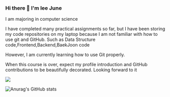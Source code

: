 ### Hi there 👋 I'm lee June
I am majoring in computer science

I have completed many practical assignments so far, but I have been storing my code repositories on my laptop because I am not familiar with how to use git and GitHub.
Such as Data Structure code,Frontend,Backend,BaekJoon code

However, I am currently learning how to use Git properly.

When this course is over, expect my profile introduction and GitHub contributions to be beautifully decorated. Looking forward to it

<a href="https://profile.intra.42.fr/" target="_blank"><img src="https://img.shields.io/badge/뱃지레이블-배경색?style=뱃지모양&logo=42&logoColor=#000000"/></a>

![Anurag's GitHub stats](https://github-readme-stats.vercel.app/api?username=EEjune&show_icons=true&theme=radical)
